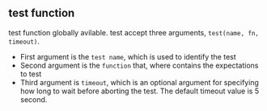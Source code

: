 ## **test function**

test function globally avilable. test accept three arguments, `test(name, fn, timeout)`.

* First argument is the `test name`, which is used to identify the test 
* Second argument is the `function` that, where contains the expectations to test 
* Third argument is `timeout`, which is an optional argument for specifying how long to wait before aborting the test. The default timeout value is 5 second. 